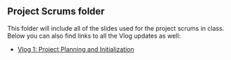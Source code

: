 ## Project Scrums folder


This folder will include all of the slides used for the project scrums in class. Below you can also find links to all the Vlog updates as well:


+ [Vlog 1: Project Planning and Initialization](https://youtu.be/qSNe2G2IBK4)
